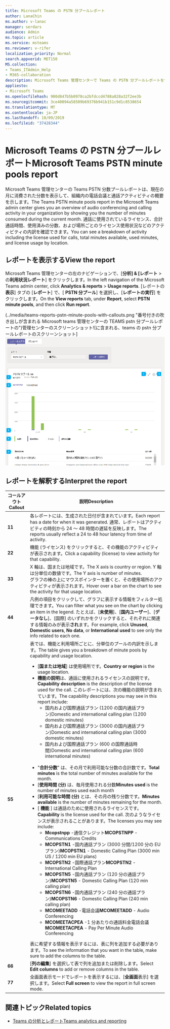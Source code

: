 ```yaml
---
title: Microsoft Teams の PSTN 分プールレポート
author: LanaChin
ms.author: v-lanac
manager: serdars
audience: Admin
ms.topic: article
ms.service: msteams
ms.reviewer: v-rifer
localization_priority: Normal
search.appverid: MET150
MS.collection:
- Teams_ITAdmin_Help
- M365-collaboration
description: Microsoft Teams 管理センターで Teams の PSTN 分プールレポートを使用して、組織内の現在の月に消費された分数を確認する方法について説明します。
appliesto:
- Microsoft Teams
ms.openlocfilehash: 900d847b5b0978ca2bfdccd4788a828a32f2ee3b
ms.sourcegitcommit: 3ce40094a58509b69376b941b151c9d1c8538654
ms.translationtype: MT
ms.contentlocale: ja-JP
ms.lasthandoff: 10/09/2019
ms.locfileid: "37428344"
---
```

# <a name="microsoft-teams-pstn-minute-pools-report"></a><span data-ttu-id="892b9-103">Microsoft Teams の PSTN 分プールレポート</span><span class="sxs-lookup"><span data-stu-id="892b9-103">Microsoft Teams PSTN minute pools report</span></span>

<span data-ttu-id="892b9-104">Microsoft Teams 管理センターの Teams PSTN 分数プールレポートは、現在の月に消費された分数を表示して、組織内の電話会議と通話アクティビティの概要を示します。</span><span class="sxs-lookup"><span data-stu-id="892b9-104">The Teams PSTN minute pools report in the Microsoft Teams admin center gives you an overview of audio conferencing and calling activity in your organization by showing you the number of minutes consumed during the current month.</span></span> <span data-ttu-id="892b9-105">通話に使用されているライセンス、合計通話時間、使用済みの分数、および場所ごとのライセンス使用状況などのアクティビティの内訳を確認できます。</span><span class="sxs-lookup"><span data-stu-id="892b9-105">You can see a breakdown of activity including the license used for calls, total minutes available, used minutes, and license usage by location.</span></span>

## <a name="view-the-report"></a><span data-ttu-id="892b9-106">レポートを表示する</span><span class="sxs-lookup"><span data-stu-id="892b9-106">View the report</span></span>

<span data-ttu-id="892b9-107">Microsoft Teams 管理センターの左のナビゲーションで、[**分析] & [レポート** > の**利用状況レポート**] をクリックします。</span><span class="sxs-lookup"><span data-stu-id="892b9-107">In the left navigation of the Microsoft Teams admin center, click **Analytics & reports** > **Usage reports**.</span></span> <span data-ttu-id="892b9-108">[レポートの**表示**] タブの [**レポート**] で、[ **PSTN 分プール**] を選択し、[**レポートの実行**] をクリックします。</span><span class="sxs-lookup"><span data-stu-id="892b9-108">On the **View reports** tab, under **Report**, select **PSTN minute pools**, and then click **Run report**.</span></span>

<span data-ttu-id="892b9-109">(../media/teams-reports-pstn-minute-pools-with-callouts.png "番号付きの吹き出しが含まれる Microsoft teams 管理センターの TEAMS pstn 分プールレポートの")管理センターのスクリーンショット![に含まれる、teams の pstn 分プールレポートのスクリーンショット]</span><span class="sxs-lookup"><span data-stu-id="892b9-109">![Screenshot of the Teams PSTN minute pools report in the admin center](../media/teams-reports-pstn-minute-pools-with-callouts.png "Screenshot of the Teams PSTN minute pools report in the Microsoft Teams admin center with numbered callouts")</span></span>

## <a name="interpret-the-report"></a><span data-ttu-id="892b9-110">レポートを解釈する</span><span class="sxs-lookup"><span data-stu-id="892b9-110">Interpret the report</span></span>

|<span data-ttu-id="892b9-111">コールアウト</span><span class="sxs-lookup"><span data-stu-id="892b9-111">Callout</span></span> |<span data-ttu-id="892b9-112">説明</span><span class="sxs-lookup"><span data-stu-id="892b9-112">Description</span></span>  |
|--------|-------------|
|<span data-ttu-id="892b9-113">**1**</span><span class="sxs-lookup"><span data-stu-id="892b9-113">**1**</span></span>   |<span data-ttu-id="892b9-114">各レポートには、生成された日付が含まれています。</span><span class="sxs-lookup"><span data-stu-id="892b9-114">Each report has a date for when it was generated.</span></span> <span data-ttu-id="892b9-115">通常、レポートはアクティビティの時刻から 24 ～ 48 時間の遅延を反映します。</span><span class="sxs-lookup"><span data-stu-id="892b9-115">The reports usually reflect a 24 to 48 hour latency from time of activity.</span></span> |
|<span data-ttu-id="892b9-116">**2**</span><span class="sxs-lookup"><span data-stu-id="892b9-116">**2**</span></span>   |<span data-ttu-id="892b9-117">機能 (ライセンス) をクリックすると、その機能のアクティビティが表示されます。</span><span class="sxs-lookup"><span data-stu-id="892b9-117">Click a capability (license) to view activity for that capability.</span></span> |
|<span data-ttu-id="892b9-118">**3**</span><span class="sxs-lookup"><span data-stu-id="892b9-118">**3**</span></span>   |<span data-ttu-id="892b9-119">X 軸は、国または地域です。</span><span class="sxs-lookup"><span data-stu-id="892b9-119">The X axis is country or region.</span></span> <span data-ttu-id="892b9-120">Y 軸は分単位の数値です。</span><span class="sxs-lookup"><span data-stu-id="892b9-120">The Y axis is number of minutes.</span></span> <br><span data-ttu-id="892b9-121">グラフの棒の上にマウスポインターを置くと、その使用場所のアクティビティが表示されます。</span><span class="sxs-lookup"><span data-stu-id="892b9-121">Hover over a bar on the chart to see the activity for that usage location.</span></span>  |
|<span data-ttu-id="892b9-122">**4**</span><span class="sxs-lookup"><span data-stu-id="892b9-122">**4**</span></span>   |<span data-ttu-id="892b9-123">凡例の項目をクリックして、グラフに表示する情報をフィルター処理できます。</span><span class="sxs-lookup"><span data-stu-id="892b9-123">You can filter what you see on the chart by clicking an item in the legend.</span></span> <span data-ttu-id="892b9-124">たとえば、[**未使用**]、[**国内ユーザー**]、[**データなし**]、[国際] のいずれかをクリックすると、それぞれに関連する情報のみが表示**され**ます。</span><span class="sxs-lookup"><span data-stu-id="892b9-124">For example, click **Unused**, **Domestic users**, **No data**, or **International used** to see only the info related to each one.</span></span> |
|<span data-ttu-id="892b9-125">**5**</span><span class="sxs-lookup"><span data-stu-id="892b9-125">**5**</span></span>   |<span data-ttu-id="892b9-126">表では、機能と利用場所ごとに、分単位のプールの内訳を示します。</span><span class="sxs-lookup"><span data-stu-id="892b9-126">The table gives you a breakdown of minute pools by capability and usage location.</span></span> <ul><li><span data-ttu-id="892b9-127">[**国または地域**] は使用場所です。</span><span class="sxs-lookup"><span data-stu-id="892b9-127">**Country or region** is the usage location.</span></span> </li><li><span data-ttu-id="892b9-128">**機能の説明**は、通話に使用されるライセンスの説明です。</span><span class="sxs-lookup"><span data-stu-id="892b9-128">**Capability description** is the description of the license used for the call.</span></span>  <span data-ttu-id="892b9-129">このレポートには、次の機能の説明が含まれています。</span><span class="sxs-lookup"><span data-stu-id="892b9-129">The capability descriptions you may see in this report include:</span></span> <ul><li><span data-ttu-id="892b9-130">国内および国際通話プラン (1200 の国内通話プラン)</span><span class="sxs-lookup"><span data-stu-id="892b9-130">Domestic and international calling plan (1200 domestic minutes)</span></span></li><li><span data-ttu-id="892b9-131">国内および国際通話プラン (3000 の国内通話プラン)</span><span class="sxs-lookup"><span data-stu-id="892b9-131">Domestic and international calling plan (3000 domestic minutes)</span></span></li><li><span data-ttu-id="892b9-132">国内および国際通話プラン (600 の国際通話時間)</span><span class="sxs-lookup"><span data-stu-id="892b9-132">Domestic and international calling plan (600 international minutes)</span></span></li></ul></li><br><li><span data-ttu-id="892b9-133">"**合計分数**" は、その月で利用可能な分数の合計数です。</span><span class="sxs-lookup"><span data-stu-id="892b9-133">**Total minutes** is the total number of minutes available for the month.</span></span></li><li><span data-ttu-id="892b9-134">[**使用時間 (分)** は、毎月使用される分数</span><span class="sxs-lookup"><span data-stu-id="892b9-134">**Minutes used** is the number of minutes used each month</span></span></li> <li><span data-ttu-id="892b9-135">[**利用可能な時間 (分)** とは、その月の残り分数です。</span><span class="sxs-lookup"><span data-stu-id="892b9-135">**Minutes available** is the number of minutes remaining for the month.</span></span></li><li><span data-ttu-id="892b9-136">[ **機能** ] は通話のために使用されるライセンスです。</span><span class="sxs-lookup"><span data-stu-id="892b9-136">**Capability** is the license used for the call.</span></span> <span data-ttu-id="892b9-137">次のようなライセンスが表示されることがあります。</span><span class="sxs-lookup"><span data-stu-id="892b9-137">The licenses you may see include:</span></span><ul><li><span data-ttu-id="892b9-138">**Mcopstnpp** -通信クレジット</span><span class="sxs-lookup"><span data-stu-id="892b9-138">**MCOPSTNPP** - Communications Credits</span></span></li><li><span data-ttu-id="892b9-139">**MCOPSTN1** -国内通話プラン (3000 分間/1200 分の EU プラン)</span><span class="sxs-lookup"><span data-stu-id="892b9-139">**MCOPSTN1** - Domestic Calling Plan (3000 min US / 1200 min EU plans)</span></span></li><li><span data-ttu-id="892b9-140">**MCOPSTN2** -国際通話プラン</span><span class="sxs-lookup"><span data-stu-id="892b9-140">**MCOPSTN2** - International Calling Plan</span></span></li><li><span data-ttu-id="892b9-141">**MCOPSTN5** -国内通話プラン (120 分の通話プラン)</span><span class="sxs-lookup"><span data-stu-id="892b9-141">**MCOPSTN5** - Domestic Calling Plan (120 min calling plan)</span></span></li><li><span data-ttu-id="892b9-142">**MCOPSTN6** -国内通話プラン (240 分の通話プラン)</span><span class="sxs-lookup"><span data-stu-id="892b9-142">**MCOPSTN6** - Domestic Calling Plan (240 min calling plan)</span></span></li><li><span data-ttu-id="892b9-143">**MCOMEETADD** -電話会議</span><span class="sxs-lookup"><span data-stu-id="892b9-143">**MCOMEETADD** - Audio Conferencing</span></span></li><li><span data-ttu-id="892b9-144">**MCOMEETACPEA** -1 分あたりの通話料金電話会議</span><span class="sxs-lookup"><span data-stu-id="892b9-144">**MCOMEETACPEA** - Pay Per Minute Audio Conferencing</span></span></li></ul></li> </ul> <span data-ttu-id="892b9-145">表に希望する情報を表示するには、表に列を追加する必要があります。</span><span class="sxs-lookup"><span data-stu-id="892b9-145">To see the information that you want in the table, make sure to add the columns to the table.</span></span>|
|<span data-ttu-id="892b9-146">**6**</span><span class="sxs-lookup"><span data-stu-id="892b9-146">**6**</span></span>   |<span data-ttu-id="892b9-147">[**列の編集**] を選択して表で列を追加または削除します。</span><span class="sxs-lookup"><span data-stu-id="892b9-147">Select **Edit columns** to add or remove columns in the table.</span></span>|
|<span data-ttu-id="892b9-148">**7**</span><span class="sxs-lookup"><span data-stu-id="892b9-148">**7**</span></span>   |<span data-ttu-id="892b9-149">全画面表示モードでレポートを表示するには、[**全画面**表示] を選択します。</span><span class="sxs-lookup"><span data-stu-id="892b9-149">Select **Full screen** to view the report in full screen mode.</span></span>|

## <a name="related-topics"></a><span data-ttu-id="892b9-150">関連トピック</span><span class="sxs-lookup"><span data-stu-id="892b9-150">Related topics</span></span>

- [<span data-ttu-id="892b9-151">Teams の分析とレポート</span><span class="sxs-lookup"><span data-stu-id="892b9-151">Teams analytics and reporting</span></span>](teams-reporting-reference.md)